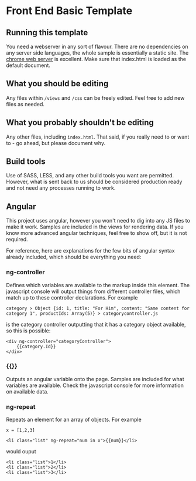 # Front End Basic Template

## Running this template
You need a webserver in any sort of flavour. There are no dependencies on any server side languages, the whole sample is essentially a static site. The [chrome web server](https://chrome.google.com/webstore/detail/web-server-for-chrome/ofhbbkphhbklhfoeikjpcbhemlocgigb?hl=en) is excellent. Make sure that index.html is loaded as the default document.

## What you should be editing
Any files within `/views` and `/css` can be freely edited. Feel free to add new files as needed.

## What you probably shouldn't be editing
Any other files, including `index.html`. That said, if you really need to or want to - go ahead, but please document why.

## Build tools
Use of SASS, LESS, and any other build tools you want are permitted. However, what is sent back to us should be considered production ready and not need any processes running to work.

## Angular
This project uses angular, however you won't need to dig into any JS files to make it work. Samples are included in the views for rendering data. If you know more advanced angular techniques, feel free to show off, but it is not required.

For reference, here are explanations for the few bits of angular syntax already included, which should be everything you need:

### ng-controller
Defines which variables are available to the markup inside this element. The javascript console will output things from different controller files, which match up to these controller declarations. For example

`category > Object {id: 1, title: "For Him", content: "Same content for category 1", productIds: Array(5)} > categorycontroller.js`

is the category controller outputting that it has a category object available, so this is possible:

```
<div ng-controller="categoryController">
	{{category.Id}}
</div>
```

### {{}}
Outputs an angular variable onto the page. Samples are included for what variables are available. Check the javascript console for more information on available data.

### ng-repeat
Repeats an element for an array of objects. For example

```
x = [1,2,3]
```
```
<li class="list" ng-repeat="num in x">{{num}}</li>
```

would ouput

```
<li class="list">1</li>
<li class="list">2</li>
<li class="list">3</li>

```
